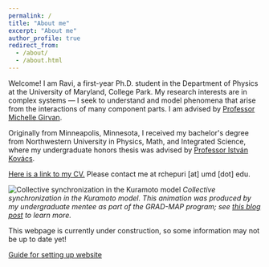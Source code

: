 ```yaml
---
permalink: /
title: "About me"
excerpt: "About me"
author_profile: true
redirect_from: 
  - /about/
  - /about.html
---
```


Welcome! I am Ravi, a first-year Ph.D. student in the Department of Physics at the University of Maryland, College Park. My research interests are in complex systems — I seek to understand and model phenomena that arise from the interactions of many component parts. I am advised by [Professor Michelle Girvan](https://sites.google.com/umd.edu/networks/home).

Originally from Minneapolis, Minnesota, I received my bachelor's degree from Northwestern University in Physics, Math, and Integrated Science, where my undergraduate honors thesis was advised by [Professor István Kovács](https://sites.northwestern.edu/kovacslab/).

[Here is a link to my CV.](https://ravi-chepuri.github.io/cv/) Please contact me at rchepuri \[at\] umd \[dot\] edu.

![Collective synchronization in the Kuramoto model](https://imgur.com/4aeM2Jn.gif)
*Collective synchronization in the Kuramoto model. This animation was produced by my undergraduate mentee as part of the GRAD-MAP program; see [this blog post]() to learn more.*


This webpage is currently under construction, so some information may not be up to date yet!

[Guide for setting up website](https://academicpages.github.io)

